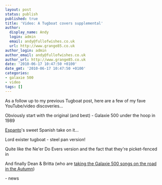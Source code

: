 ```yaml
---
layout: post
status: publish
published: true
title: 'Video: A Tugboat covers supplemental'
author:
  display_name: Andy
  login: admin
  email: andy@fullofwishes.co.uk
  url: http://www.grange85.co.uk
author_login: admin
author_email: andy@fullofwishes.co.uk
author_url: http://www.grange85.co.uk
date: '2010-06-17 10:47:50 +0100'
date_gmt: '2010-06-17 10:47:50 +0100'
categories:
- galaxie 500
- video
tags: []
---
```

<div>As a follow up to my previous Tugboat post, here are a few of my fave YouTube/video discoveries...
<p />Obviously start with the original (and best) - Galaxie 500 under the hoop in 1989<br /><figure class="caption "><figcaption class="caption-text"></figcaption></figure>
<p /> <a href="http://espanto.bandcamp.com/">Espanto</a>&#39;s sweet Spanish take on it...<br /><figure class="caption "><figcaption class="caption-text"></figcaption></figure>
<p />Lord exister tugboat - steel pan version!<br /> <figure class="caption "><figcaption class="caption-text"></figcaption></figure>
<p />Quite like the Ne&#39;er Do Evers version and the fact that they&#39;re picket-fenced in<br /><figure class="caption "><figcaption class="caption-text"></figcaption></figure>
<p /> And finally Dean &amp; Britta (who are <a href="/2010/06/15/more-galaxie-500-shows-for-dean-britta/">taking the Galaxie 500 songs on the road in the Autumn</a>)<br /><figure class="caption "><figcaption class="caption-text"></figcaption></figure>
- news
</p></div>
